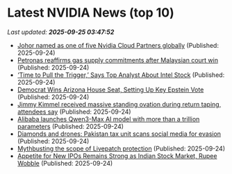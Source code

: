 # Latest NVIDIA News (top 10)
_Last updated: **2025-09-25 03:47:52**_

- [Johor named as one of five Nvidia Cloud Partners globally](https://www.thestar.com.my/news/nation/2025/09/24/johor-named-as-one-of-five-nvidia-cloud-partners-globally) (Published: 2025-09-24)
- [Petronas reaffirms gas supply commitments after Malaysian court win](https://biztoc.com/x/24e972622b63fd72) (Published: 2025-09-24)
- [‘Time to Pull the Trigger,’ Says Top Analyst About Intel Stock](https://biztoc.com/x/4f492b547e6b0435) (Published: 2025-09-24)
- [Democrat Wins Arizona House Seat, Setting Up Key Epstein Vote](https://biztoc.com/x/40a22885ca10d0f1) (Published: 2025-09-24)
- [Jimmy Kimmel received massive standing ovation during return taping, attendees say](https://biztoc.com/x/549fc2ce1d1ee538) (Published: 2025-09-24)
- [Alibaba launches Qwen3-Max AI model with more than a trillion parameters](https://biztoc.com/x/88637efbb7bd9a52) (Published: 2025-09-24)
- [Diamonds and drones: Pakistan tax unit scans social media for evasion](https://biztoc.com/x/0ee0b07e627f3e7a) (Published: 2025-09-24)
- [Mythbusting the scope of Livepatch protection](https://ubuntu.com/blog/mythbusting-the-scope-of-livepatch-protection) (Published: 2025-09-24)
- [Appetite for New IPOs Remains Strong as Indian Stock Market, Rupee Wobble](https://biztoc.com/x/64b9940caf0f18dd) (Published: 2025-09-24)
